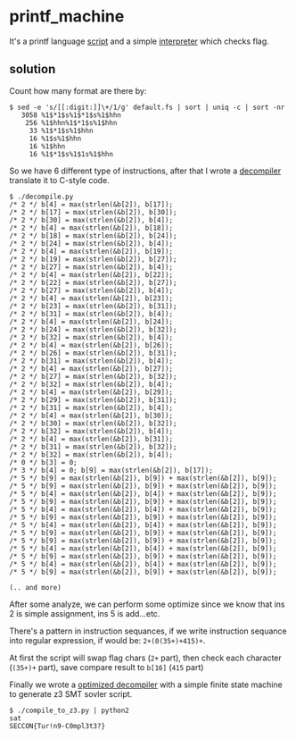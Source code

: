 # printf_machine

It's a printf language [script](default.fs) and a simple
[interpreter](fsmachine.c) which checks flag.

## solution

Count how many format are there by:

```
$ sed -e 's/[[:digit:]]\+/1/g' default.fs | sort | uniq -c | sort -nr
   3058 %1$*1$s%1$*1$s%1$hhn
    256 %1$hhn%1$*1$s%1$hhn
     33 %1$*1$s%1$hhn
     16 %1$s%1$hhn
     16 %1$hhn
     16 %1$*1$s%1$1s%1$hhn
```

So we have 6 different type of instructions, after that I wrote a
[decompiler](decompile.py) translate it to C-style code.

```
$ ./decompile.py
/* 2 */ b[4] = max(strlen(&b[2]), b[17]);
/* 2 */ b[17] = max(strlen(&b[2]), b[30]);
/* 2 */ b[30] = max(strlen(&b[2]), b[4]);
/* 2 */ b[4] = max(strlen(&b[2]), b[18]);
/* 2 */ b[18] = max(strlen(&b[2]), b[24]);
/* 2 */ b[24] = max(strlen(&b[2]), b[4]);
/* 2 */ b[4] = max(strlen(&b[2]), b[19]);
/* 2 */ b[19] = max(strlen(&b[2]), b[27]);
/* 2 */ b[27] = max(strlen(&b[2]), b[4]);
/* 2 */ b[4] = max(strlen(&b[2]), b[22]);
/* 2 */ b[22] = max(strlen(&b[2]), b[27]);
/* 2 */ b[27] = max(strlen(&b[2]), b[4]);
/* 2 */ b[4] = max(strlen(&b[2]), b[23]);
/* 2 */ b[23] = max(strlen(&b[2]), b[31]);
/* 2 */ b[31] = max(strlen(&b[2]), b[4]);
/* 2 */ b[4] = max(strlen(&b[2]), b[24]);
/* 2 */ b[24] = max(strlen(&b[2]), b[32]);
/* 2 */ b[32] = max(strlen(&b[2]), b[4]);
/* 2 */ b[4] = max(strlen(&b[2]), b[26]);
/* 2 */ b[26] = max(strlen(&b[2]), b[31]);
/* 2 */ b[31] = max(strlen(&b[2]), b[4]);
/* 2 */ b[4] = max(strlen(&b[2]), b[27]);
/* 2 */ b[27] = max(strlen(&b[2]), b[32]);
/* 2 */ b[32] = max(strlen(&b[2]), b[4]);
/* 2 */ b[4] = max(strlen(&b[2]), b[29]);
/* 2 */ b[29] = max(strlen(&b[2]), b[31]);
/* 2 */ b[31] = max(strlen(&b[2]), b[4]);
/* 2 */ b[4] = max(strlen(&b[2]), b[30]);
/* 2 */ b[30] = max(strlen(&b[2]), b[32]);
/* 2 */ b[32] = max(strlen(&b[2]), b[4]);
/* 2 */ b[4] = max(strlen(&b[2]), b[31]);
/* 2 */ b[31] = max(strlen(&b[2]), b[32]);
/* 2 */ b[32] = max(strlen(&b[2]), b[4]);
/* 0 */ b[3] = 0;
/* 3 */ b[4] = 0; b[9] = max(strlen(&b[2]), b[17]);
/* 5 */ b[9] = max(strlen(&b[2]), b[9]) + max(strlen(&b[2]), b[9]);
/* 5 */ b[9] = max(strlen(&b[2]), b[9]) + max(strlen(&b[2]), b[9]);
/* 5 */ b[4] = max(strlen(&b[2]), b[4]) + max(strlen(&b[2]), b[9]);
/* 5 */ b[9] = max(strlen(&b[2]), b[9]) + max(strlen(&b[2]), b[9]);
/* 5 */ b[4] = max(strlen(&b[2]), b[4]) + max(strlen(&b[2]), b[9]);
/* 5 */ b[9] = max(strlen(&b[2]), b[9]) + max(strlen(&b[2]), b[9]);
/* 5 */ b[4] = max(strlen(&b[2]), b[4]) + max(strlen(&b[2]), b[9]);
/* 5 */ b[9] = max(strlen(&b[2]), b[9]) + max(strlen(&b[2]), b[9]);
/* 5 */ b[9] = max(strlen(&b[2]), b[9]) + max(strlen(&b[2]), b[9]);
/* 5 */ b[4] = max(strlen(&b[2]), b[4]) + max(strlen(&b[2]), b[9]);
/* 5 */ b[9] = max(strlen(&b[2]), b[9]) + max(strlen(&b[2]), b[9]);
/* 5 */ b[4] = max(strlen(&b[2]), b[4]) + max(strlen(&b[2]), b[9]);
/* 5 */ b[9] = max(strlen(&b[2]), b[9]) + max(strlen(&b[2]), b[9]);

(.. and more)
```

After some analyze,  we can perform some optimize since we know that ins 2 is simple assignment, ins 5 is add...etc.

There's a pattern in instruction sequances, if we write instruction sequance into regular expression, if would be: `2+(0(35+)+415)+`.

At first the script will swap flag chars (`2+` part), then check each character (`(35+)+` part), save compare result to `b[16]` (`415` part)

Finally we wrote a [optimized decompiler](compile_to_z3.py) with a simple finite state machine to generate z3 SMT sovler script.

```
$ ./compile_to_z3.py | python2
sat
SECCON{Tur!n9-C0mpl3t3?}
```
